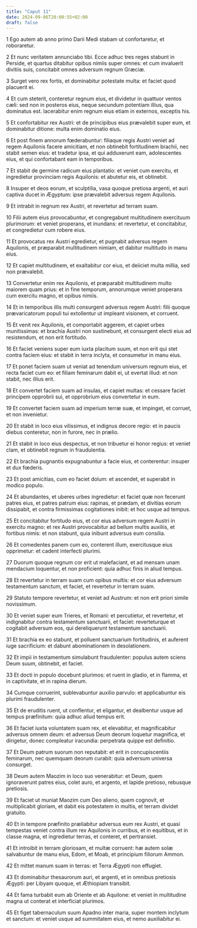 ```yaml
---
title: "Caput 11"
date: 2024-09-06T20:00:55+02:00
draft: false
---
```



1 Ego autem ab anno primo Darii Medi stabam ut confortaretur, et roboraretur.

2 Et nunc veritatem annunciabo tibi. Ecce adhuc tres reges stabunt in Perside, et quartus ditabitur opibus nimiis super omnes: et cum invaluerit divitiis suis, concitabit omnes adversum regnum Græciæ.

3 Surget vero rex fortis, et dominabitur potestate multa: et faciet quod placuerit ei.

4 Et cum steterit, conteretur regnum eius, et dividetur in quattuor ventos cæli: sed non in posteros eius, neque secundum potentiam illius, qua dominatus est. lacerabitur enim regnum eius etiam in externos, exceptis his.

5 Et confortabitur rex Austri: et de principibus eius prævalebit super eum, et dominabitur ditione: multa enim dominatio eius.

6 Et post finem annorum fœderabuntur: filiaque regis Austri veniet ad regem Aquilonis facere amicitiam, et non obtinebit fortitudinem brachii, nec stabit semen eius: et tradetur ipsa, et qui adduxerunt eam, adolescentes eius, et qui confortabant eam in temporibus.

7 Et stabit de germine radicum eius plantatio: et veniet cum exercitu, et ingredietur provinciam regis Aquilonis: et abutetur eis, et obtinebit.

8 Insuper et deos eorum, et sculptilia, vasa quoque pretiosa argenti, et auri captiva ducet in Ægyptum: ipse prævalebit adversus regem Aquilonis.

9 Et intrabit in regnum rex Austri, et revertetur ad terram suam.

10 Filii autem eius provocabuntur, et congregabunt multitudinem exercituum plurimorum: et veniet properans, et inundans: et revertetur, et concitabitur, et congredietur cum robere eius.

11 Et provocatus rex Austri egredietur, et pugnabit adversus regem Aquilonis, et præparabit multitudinem nimiam, et dabitur multitudo in manu eius.

12 Et capiet multitudinem, et exaltabitur cor eius, et deiiciet multa millia, sed non prævalebit.

13 Convertetur enim rex Aquilonis, et præparabit multitudinem multo maiorem quam prius: et in fine temporum, annorumque veniet properans cum exercitu magno, et opibus nimiis.

14 Et in temporibus illis multi consurgent adversus regem Austri: filii quoque prævaricatorum populi tui extollentur ut impleant visionem, et corruent.

15 Et venit rex Aquilonis, et comportabit aggerem, et capiet urbes munitissimas: et brachia Austri non sustinebunt, et consurgent electi eius ad resistendum, et non erit fortitudo.

16 Et faciet veniens super eum iuxta placitum suum, et non erit qui stet contra faciem eius: et stabit in terra inclyta, et consumetur in manu eius.

17 Et ponet faciem suam ut veniat ad tenendum universum regnum eius, et recta faciet cum eo: et filiam feminarum dabit ei, ut evertat illud: et non stabit, nec illius erit.

18 Et convertet faciem suam ad insulas, et capiet multas: et cessare faciet principem opprobrii sui, et opprobrium eius convertetur in eum.

19 Et convertet faciem suam ad imperium terræ suæ, et impinget, et corruet, et non invenietur.

20 Et stabit in loco eius vilissimus, et indignus decore regio: et in paucis diebus conteretur, non in furore, nec in prælio.

21 Et stabit in loco eius despectus, et non tribuetur ei honor regius: et veniet clam, et obtinebit regnum in fraudulentia.

22 Et brachia pugnantis expugnabuntur a facie eius, et conterentur: insuper et dux fœderis.

23 Et post amicitias, cum eo faciet dolum: et ascendet, et superabit in modico populo.

24 Et abundantes, et uberes urbes ingredietur: et faciet quæ non fecerunt patres eius, et patres patrum eius: rapinas, et prædam, et divitias eorum dissipabit, et contra firmissimas cogitationes inibit: et hoc usque ad tempus.

25 Et concitabitur fortitudo eius, et cor eius adversum regem Austri in exercitu magno: et rex Austri provocabitur ad bellum multis auxiliis, et fortibus nimis: et non stabunt, quia inibunt adversus eum consilia.

26 Et comedentes panem cum eo, conterent illum, exercitusque eius opprimetur: et cadent interfecti plurimi.

27 Duorum quoque regnum cor erit ut malefaciant, et ad mensam unam mendacium loquentur, et non proficient: quia adhuc finis in aliud tempus.

28 Et revertetur in terram suam cum opibus multis: et cor eius adversum testamentum sanctum, et faciet, et revertetur in terram suam.

29 Statuto tempore revertetur, et veniet ad Austrum: et non erit priori simile novissimum.

30 Et veniet super eum Trieres, et Romani: et percutietur, et revertetur, et indignabitur contra testamentum sanctuarii, et faciet: reverteturque et cogitabit adversum eos, qui dereliquerunt testamentum sanctuarii.

31 Et brachia ex eo stabunt, et polluent sanctuarium fortitudinis, et auferent iuge sacrificium: et dabunt abominationem in desolationem.

32 Et impii in testamentum simulabunt fraudulenter: populus autem sciens Deum suum, obtinebit, et faciet.

33 Et docti in populo docebunt plurimos: et ruent in gladio, et in flamma, et in captivitate, et in rapina dierum.

34 Cumque corruerint, sublevabuntur auxilio parvulo: et applicabuntur eis plurimi fraudulenter.

35 Et de eruditis ruent, ut conflentur, et eligantur, et dealbentur usque ad tempus præfinitum: quia adhuc aliud tempus erit.

36 Et faciet iuxta voluntatem suam rex, et elevabitur, et magnificabitur adversus omnem deum: et adversus Deum deorum loquetur magnifica, et dirigetur, donec compleatur iracundia: perpetrata quippe est definitio.

37 Et Deum patrum suorum non reputabit: et erit in concupiscentiis feminarum, nec quemquam deorum curabit: quia adversum universa consurget.

38 Deum autem Maozim in loco suo venerabitur: et Deum, quem ignoraverunt patres eius, colet auro, et argento, et lapide pretioso, rebusque pretiosis.

39 Et faciet ut muniat Maozim cum Deo alieno, quem cognovit, et multiplicabit gloriam, et dabit eis potestatem in multis, et terram dividet gratuito.

40 Et in tempore præfinito præliabitur adversus eum rex Austri, et quasi tempestas veniet contra illum rex Aquilonis in curribus, et in equitibus, et in classe magna, et ingredietur terras, et conteret, et pertransiet.

41 Et introibit in terram gloriosam, et multæ corruent: hæ autem solæ salvabuntur de manu eius, Edom, et Moab, et principium filiorum Ammon.

42 Et mittet manum suam in terras: et Terra Ægypti non effugiet.

43 Et dominabitur thesaurorum auri, et argenti, et in omnibus pretiosis Ægypti: per Libyam quoque, et Æthiopiam transibit.

44 Et fama turbabit eum ab Oriente et ab Aquilone: et veniet in multitudine magna ut conterat et interficiat plurimos.

45 Et figet tabernaculum suum Apadno inter maria, super montem inclytum et sanctum: et veniet usque ad summitatem eius, et nemo auxiliabitur ei.

